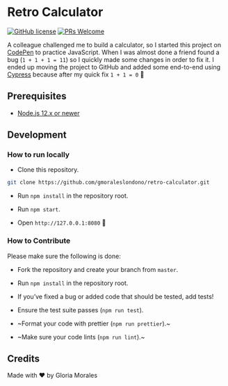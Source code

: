# Retro Calculator
[![GitHub license](https://img.shields.io/badge/license-MIT-blue.svg)](https://github.com/gmoraleslondono/retro-calculator/blob/master/LICENSE) [![PRs Welcome](https://img.shields.io/badge/PRs-welcome-brightgreen.svg)](https://egghead.io/series/how-to-contribute-to-an-open-source-project-on-github)

A colleague challenged me to build a calculator, so I started this project on [CodePen](https://codepen.io/gmoraleslondono/pen/JjdopWy) to practice JavaScript.
When I was almost done a friend found a bug (`1 + 1 + 1 = 11`) so I quickly made some changes in order to fix it.
I ended up moving the project to GitHub and added some end-to-end using [Cypress](https://www.cypress.io/) because after my quick fix `1 + 1 = 0` 🙈

## Prerequisites

- [Node.js 12.x or newer](https://nodejs.org/en/download/)

## Development

### How to run locally

- Clone this repository.

```sh
git clone https://github.com/gmoraleslondono/retro-calculator.git
```

- Run `npm install` in the repository root.

- Run `npm start`.

- Open `http://127.0.0.1:8080` 🚀

### How to Contribute

Please make sure the following is done:

- Fork the repository and create your branch from `master`.

- Run `npm install` in the repository root.

- If you’ve fixed a bug or added code that should be tested, add tests!

- Ensure the test suite passes (`npm run test`).

- ~Format your code with prettier (`npm run prettier`).~

- ~Make sure your code lints (`npm run lint`).~

## Credits

Made with ❤ by Gloria Morales
